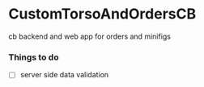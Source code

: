 # CustomTorsoAndOrdersCB
cb backend and web app for orders and minifigs

### Things to do
- [ ] server side data validation